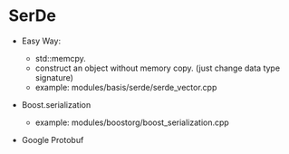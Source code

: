 # SerDe

- Easy Way: 
  - std::memcpy.
  - construct an object without memory copy. (just change data type signature)
  - example: modules/basis/serde/serde_vector.cpp

- Boost.serialization
  - example: modules/boostorg/boost_serialization.cpp

- Google Protobuf
